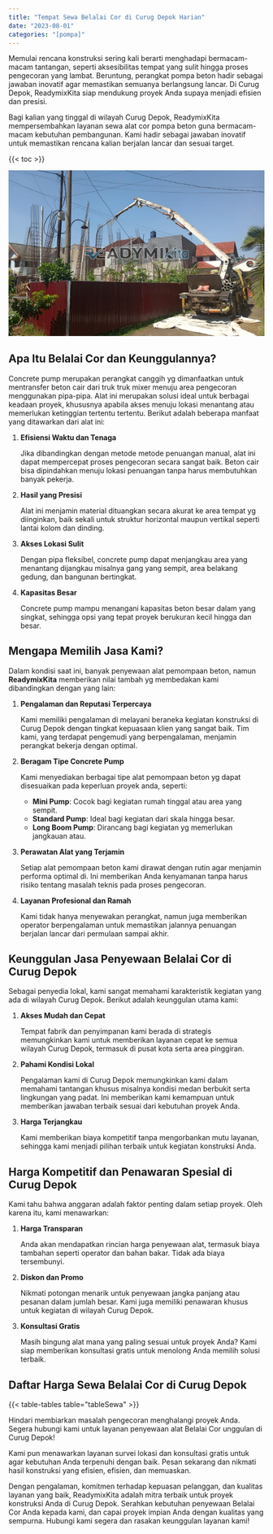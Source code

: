 ```yaml
---
title: "Tempat Sewa Belalai Cor di Curug Depok Harian"
date: "2023-08-01"
categories: "[pompa]"
---
```


Memulai rencana konstruksi sering kali berarti menghadapi bermacam-macam tantangan, seperti aksesibilitas tempat yang sulit hingga proses pengecoran yang lambat. Beruntung, perangkat pompa beton hadir sebagai jawaban inovatif agar memastikan semuanya berlangsung lancar. Di Curug Depok, ReadymixKita siap mendukung proyek Anda supaya menjadi efisien dan presisi.

Bagi kalian yang tinggal di wilayah Curug Depok, ReadymixKita mempersembahkan layanan sewa alat cor pompa beton guna bermacam-macam kebutuhan pembangunan. Kami hadir sebagai jawaban inovatif untuk memastikan rencana kalian berjalan lancar dan sesuai target.

{{< toc >}}

![Tempat Sewa Belalai Cor di Curug Depok Harian](/images/pompa/sewa-pompa-24.jpg)

## Apa Itu Belalai Cor dan Keunggulannya?

Concrete pump merupakan perangkat canggih yg dimanfaatkan untuk mentransfer beton cair dari truk truk mixer menuju area pengecoran menggunakan pipa-pipa. Alat ini merupakan solusi ideal untuk berbagai keadaan proyek, khususnya apabila akses menuju lokasi menantang atau memerlukan ketinggian tertentu tertentu. Berikut adalah beberapa manfaat yang ditawarkan dari alat ini:

1. **Efisiensi Waktu dan Tenaga**

   Jika dibandingkan dengan metode metode penuangan manual, alat ini dapat mempercepat proses pengecoran secara sangat baik. Beton cair bisa dipindahkan menuju lokasi penuangan tanpa harus membutuhkan banyak pekerja.

2. **Hasil yang Presisi**

   Alat ini menjamin material dituangkan secara akurat ke area tempat yg diinginkan, baik sekali untuk struktur horizontal maupun vertikal seperti lantai kolom dan dinding.

3. **Akses Lokasi Sulit**

   Dengan pipa fleksibel, concrete pump dapat menjangkau area yang menantang dijangkau misalnya gang yang sempit, area belakang gedung, dan bangunan bertingkat.

4. **Kapasitas Besar**

   Concrete pump mampu menangani kapasitas beton besar dalam yang singkat, sehingga opsi yang tepat proyek berukuran kecil hingga dan besar.

## Mengapa Memilih Jasa Kami?

Dalam kondisi saat ini, banyak penyewaan alat pemompaan beton, namun **ReadymixKita** memberikan nilai tambah yg membedakan kami dibandingkan dengan yang lain:

1. **Pengalaman dan Reputasi Terpercaya**

   Kami memiliki pengalaman di melayani beraneka kegiatan konstruksi di Curug Depok dengan tingkat kepuasaan klien yang sangat baik. Tim kami, yang terdapat pengemudi yang berpengalaman, menjamin perangkat bekerja dengan optimal.

2. **Beragam Tipe Concrete Pump**

   Kami menyediakan berbagai tipe alat pemompaan beton yg dapat disesuaikan pada keperluan proyek anda, seperti:
   - **Mini Pump**: Cocok bagi kegiatan rumah tinggal atau area yang sempit.
   - **Standard Pump**: Ideal bagi kegiatan dari skala hingga besar.
   - **Long Boom Pump**: Dirancang bagi kegiatan yg memerlukan jangkauan atau.

3. **Perawatan Alat yang Terjamin**

   Setiap alat pemompaan beton kami dirawat dengan rutin agar menjamin performa optimal di. Ini memberikan Anda kenyamanan tanpa harus risiko tentang masalah teknis pada proses pengecoran.

4. **Layanan Profesional dan Ramah**

   Kami tidak hanya menyewakan perangkat, namun juga memberikan operator berpengalaman untuk memastikan jalannya penuangan berjalan lancar dari permulaan sampai akhir.

## Keunggulan Jasa Penyewaan Belalai Cor di Curug Depok

Sebagai penyedia lokal, kami sangat memahami karakteristik kegiatan yang ada di wilayah Curug Depok. Berikut adalah keunggulan utama kami:

1. **Akses Mudah dan Cepat**

   Tempat fabrik dan penyimpanan kami berada di strategis memungkinkan kami untuk memberikan layanan cepat ke semua wilayah Curug Depok, termasuk di pusat kota serta area pinggiran.

2. **Pahami Kondisi Lokal**

   Pengalaman kami di Curug Depok memungkinkan kami dalam memahami tantangan khusus misalnya kondisi medan berbukit serta lingkungan yang padat. Ini memberikan kami kemampuan untuk memberikan jawaban terbaik sesuai dari kebutuhan proyek Anda.

3. **Harga Terjangkau**

   Kami memberikan biaya kompetitif tanpa mengorbankan mutu layanan, sehingga kami menjadi pilihan terbaik untuk kegiatan konstruksi Anda.

## Harga Kompetitif dan Penawaran Spesial di Curug Depok

Kami tahu bahwa anggaran adalah faktor penting dalam setiap proyek. Oleh karena itu, kami menawarkan:

1. **Harga Transparan**

   Anda akan mendapatkan rincian harga penyewaan alat, termasuk biaya tambahan seperti operator dan bahan bakar. Tidak ada biaya tersembunyi.

2. **Diskon dan Promo**

   Nikmati potongan menarik untuk penyewaan jangka panjang atau pesanan dalam jumlah besar. Kami juga memiliki penawaran khusus untuk kegiatan di wilayah Curug Depok.

3. **Konsultasi Gratis**

   Masih bingung alat mana yang paling sesuai untuk proyek Anda? Kami siap memberikan konsultasi gratis untuk menolong Anda memilih solusi terbaik.

## Daftar Harga Sewa Belalai Cor di Curug Depok

{{< table-tables table="tableSewa" >}}

Hindari membiarkan masalah pengecoran menghalangi proyek Anda. Segera hubungi kami untuk layanan penyewaan alat Belalai Cor unggulan di Curug Depok!

Kami pun menawarkan layanan survei lokasi dan konsultasi gratis untuk agar kebutuhan Anda terpenuhi dengan baik. Pesan sekarang dan nikmati hasil konstruksi yang efisien, efisien, dan memuaskan.

Dengan pengalaman, komitmen terhadap kepuasan pelanggan, dan kualitas layanan yang baik, ReadymixKita adalah mitra terbaik untuk proyek konstruksi Anda di Curug Depok. Serahkan kebutuhan penyewaan Belalai Cor Anda kepada kami, dan capai proyek impian Anda dengan kualitas yang sempurna. Hubungi kami segera dan rasakan keunggulan layanan kami!